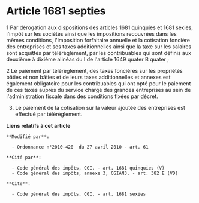 # Article 1681 septies

1 Par dérogation aux dispositions des articles 1681 quinquies et 1681 sexies, l'impôt sur les sociétés ainsi que les
impositions recouvrées dans les mêmes conditions, l'imposition forfaitaire annuelle et la cotisation foncière des entreprises
et ses taxes additionnelles ainsi que la taxe sur les salaires sont acquittés par télérèglement, par les contribuables qui
sont définis aux deuxième à dixième alinéas du I de l'article 1649 quater B quater ; 

2 Le paiement par télérèglement, des taxes foncières sur les propriétés bâties et non bâties et de leurs taxes additionnelles
et annexes est également obligatoire pour les contribuables qui ont opté pour le paiement de ces taxes auprès du service
chargé des grandes entreprises au sein de    l'administration fiscale dans des conditions fixées par décret. 

3. Le paiement de la cotisation sur la valeur ajoutée des entreprises est effectué par télérèglement.

**Liens relatifs à cet article**

	**Modifié par**:

	  - Ordonnance n°2010-420  du 27 avril 2010 - art. 61

	**Cité par**:

	  - Code général des impôts, CGI. - art. 1681 quinquies (V)
	  - Code général des impôts, annexe 3, CGIAN3. - art. 382 E (VD)

	**Cite**:

	  - Code général des impôts, CGI. - art. 1681 sexies
